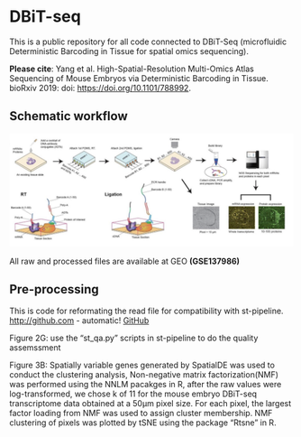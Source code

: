# DBiT-seq

This is a public repository for all code connected to DBiT-Seq (microfluidic Deterministic Barcoding in Tissue for spatial omics sequencing).

**Please cite**: Yang et al. High-Spatial-Resolution Multi-Omics Atlas Sequencing of Mouse Embryos via Deterministic Barcoding in Tissue. bioRxiv 2019: doi: https://doi.org/10.1101/788992.

## Schematic workflow

<p><img src="https://github.com/MingyuYang-Yale/DBiT-seq/blob/master/workflow.png" alt="foo bar" title="train &amp; tracks" /></p>

All raw and processed files are available at GEO **(GSE137986)**

## Pre-processing
This is code for reformating the read file for compatibility with st-pipeline.
http://github.com - automatic!
[GitHub](http://github.com)

Figure 2G: use the “st_qa.py” scripts in st-pipeline to do the quality assemssment

Figure 3B: Spatially variable genes generated by SpatialDE was used to conduct the clustering analysis, Non-negative matrix factorization(NMF) was performed using the NNLM pacakges in R, after the raw values were log-transformed, we chose k of 11 for the mouse embryo DBiT-seq transcriptome data obtained at a 50μm pixel size. For each pixel, the largest factor loading from NMF was used to assign cluster membership. NMF clustering of pixels was plotted by tSNE using the package “Rtsne” in R. 
